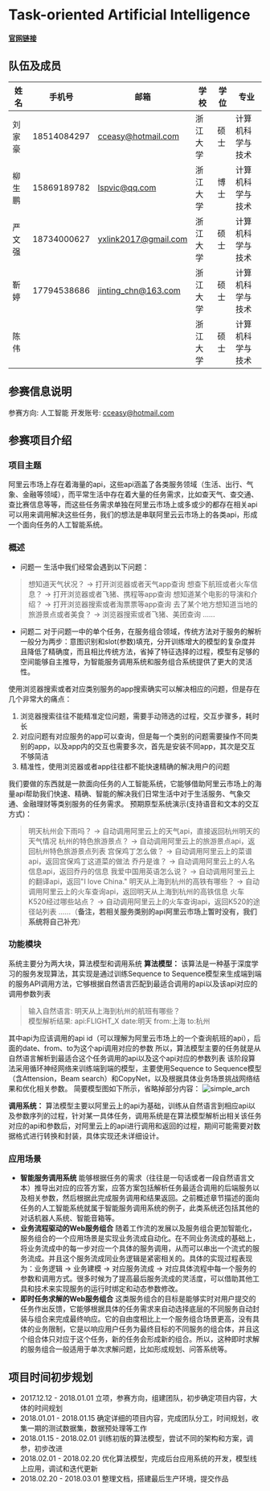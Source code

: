 # Task-oriented Artificial Intelligence
[**官网链接**](https://tianchi.aliyun.com/competition/introduction.htm?raceId=231637)

## 队伍及成员

|姓名|手机号|邮箱|学校|学位|专业|
|------|------|------|------|------|------|
|刘家豪|18514084297|cceasy@hotmail.com|浙江大学|硕士|计算机科学与技术|
|柳生鹏|15869189782|lspvic@qq.com|浙江大学|博士|计算机科学与技术|
|严文强|18734000627|yxlink2017@gmail.com|浙江大学|硕士|计算机科学与技术|
|靳婷|17794538686|jinting_chn@163.com|浙江大学|硕士|计算机科学与技术|
|陈伟|||浙江大学|硕士|计算机科学与技术|

## 参赛信息说明

参赛方向: 人工智能
开发账号: cceasy@hotmail.com

## 参赛项目介绍

### 项目主题
阿里云市场上存在着海量的api，这些api涵盖了各类服务领域（生活、出行、气象、金融等领域），而平常生活中存在着大量的任务需求，比如查天气、查交通、查比赛信息等等，而这些任务需求单独在阿里云市场上或多或少的都存在相关api可以用来调用解决这些任务，我们的想法是串联阿里云云市场上的各类api，形成一个面向任务的人工智能系统。

### 概述
- 问题一
生活中我们经常会遇到以下问题：
> 想知道天气状况？ -> 打开浏览器或者天气app查询
> 想查下航班或者火车信息？ -> 打开浏览器或者飞猪、携程等app查询
> 想知道某个电影的导演和介绍？ -> 打开浏览器搜索或者淘票票等app查询
> 去了某个地方想知道当地的旅游景点或者美食？ -> 浏览器搜索或者飞猪、美团查询
> ......
- 问题二
对于问题一中的单个任务，在服务组合领域，传统方法对于服务的解析一般分为两步：意图识别和slot(参数)填充，分开训练增大的模型的复杂度并且降低了精确度，而且相比传统方法，省掉了特征选择的过程，模型有足够的空间能够自主推导，为智能服务调用系统和服务组合系统提供了更大的灵活性。

使用浏览器搜索或者对应类别服务的app搜索确实可以解决相应的问题，但是存在几个非常大的痛点：
1. 浏览器搜索往往不能精准定位问题，需要手动筛选的过程，交互步骤多，耗时长
2. 对应问题有对应服务的app可以查询，但是每一个类别的问题需要操作不同类别的app，以及app内的交互也需要多次，首先是安装不同app，其次是交互不够简洁
3. 精准性，使用浏览器或者app往往都不能快速精确的解决用户的问题

我们要做的东西就是一款面向任务的人工智能系统，它能够借助阿里云市场上的海量api帮助我们快速、精确、智能的解决我们日常生活中对于生活服务、气象交通、金融理财等类别服务的任务需求。
预期原型系统演示(支持语音和文本的交互方式)：
> 明天杭州会下雨吗？         -> 自动调用阿里云上的天气api，直接返回杭州明天的天气情况
> 杭州的特色旅游景点？     -> 自动调用阿里云上的旅游景点api，返回杭州特色旅游景点列表
> 宫保鸡丁怎么做？             -> 自动调用阿里云上的菜谱api，返回宫保鸡丁这道菜的做法
> 乔丹是谁？                         -> 自动调用阿里云上的人名信息api，返回乔丹的信息
> 我爱中国用英语怎么说？  -> 自动调用阿里云上的翻译api，返回"I love China."
> 明天从上海到杭州的高铁有哪些？ -> 自动调用阿里云上的火车查询api，返回明天从上海到杭州的高铁信息
> 火车K520经过哪些站点？ -> 自动调用阿里云上的火车查询api，返回K520的途径站列表
> ......（**备注，若相关服务类别的api阿里云市场上暂时没有，我们系统将自己补充**）

### 功能模块
系统主要分为两大块，算法模型和调用系统
**算法模型：**
该算法是一种基于深度学习的服务发现算法，其实现是通过训练Sequence to Sequence模型来生成端到端的服务API调用方法，它够根据自然语言匹配到最适合调用的api以及该api对应的调用参数列表
> 输入自然语言: 明天从上海到杭州的航班有哪些？  
> 模型解析结果: api:FLIGHT_X date:明天 from:上海 to:杭州

其中api为应该调用的api id（可以理解为阿里云市场上的一个查询航班的api），后面的date、from、to为这个api调用对应的参数
所以，算法模型主要的任务就是从自然语言解析到最适合这个任务调用的api以及这个api对应的参数列表
该阶段算法采用循环神经网络来训练端到端的模型，主要使用Sequence to Sequence模型（含Attension，Beam search）和CopyNet，以及根据具体业务场景挑战网络结果和优化相关参数。
简要模型图如下所示，省略掉部分内容：
![simple_arch](https://github.com/cceasy/files/raw/master/api/simple_arch.jpg)


**调用系统：**
算法模型主要以阿里云上的api为基础，训练从自然语言到相应api以及参数序列的过程，针对某一具体任务，调用系统是在算法模型解析出相关该任务对应的api和参数后，对阿里云上的api进行调用和返回的过程，期间可能需要对数据格式进行转换和封装，具体实现还未详细设计。

### 应用场景
- **智能服务调用系统**
能够根据任务的需求（往往是一句话或者一段自然语言文本）推导出对应的应答方案，应答方案包括解析任务最适合调用的后端服务以及相关参数，然后根据此完成服务调用和结果返回。之前概述章节描述的面向任务的人工智能系统就属于智能服务调用系统的例子，此类系统还包括其他的对话机器人系统、智能音箱等。
- **业务流程驱动的Web服务组合**
随着工作流的发展以及服务组合更加智能化，服务组合的一个应用场景是实现业务流成自动化。在不同业务流成的基础上，将业务流成中的每一步对应一个具体的服务调用，从而可以串出一个流式的服务流成。并且这个服务流成同业务逻辑是紧密相关的。具体的实现过程表现为：业务逻辑 -> 业务建模 -> 对应服务流成 -> 对应具体流程中每一个服务的参数和调用方式。很多时候为了提高最后服务流成的灵活度，可以借助其他工具和技术来实现服务的运行时绑定和动态参数修改。
- **即时任务求解的Web服务组合**
这类服务组合的目标是能够实时对用户提交的任务作出反馈，它能够根据具体的任务需求来自动选择底层的不同服务自动封装与组合来完成最终响应。它的自由度相比上一个服务组合场景更高，没有具体的业务限制，它是以响应用户任务为最终目标的不同服务的组合体，并且这个组合体只对应于这个任务，新的任务会形成新的组合。所以，这种即时求解的服务组合一般适用于单次求解问题，比如形成规划、问答系统等。


## 项目时间初步规划

- 2017.12.12 - 2018.01.01 
立项，参赛方向，组建团队，初步确定项目内容，大体的时间规划
- 2018.01.01 - 2018.01.15
确定详细的项目内容，完成团队分工，时间规划，收集一期的测试数据集，数据预处理等工作
- 2018.01.15 - 2018.02.01
训练初版的算法模型，尝试不同的架构和方案，调参，初步改进
- 2018.02.01 - 2018.02.20
优化算法模型，完成后台应用系统的开发，模型线上应用，调试和迭代更新
- 2018.02.20 - 2018.03.01
整理文档，搭建最后生产环境，提交作品


